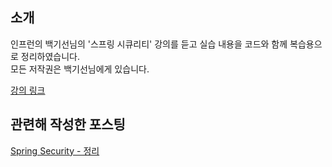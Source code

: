 ## 소개
인프런의 백기선님의 '스프링 시큐리티' 강의를 듣고 실습 내용을 코드와 함께 복습용으로 정리하였습니다.  
모든 저작권은 백기선님에게 있습니다.

<a href="https://www.inflearn.com/course/%EB%B0%B1%EA%B8%B0%EC%84%A0-%EC%8A%A4%ED%94%84%EB%A7%81-%EC%8B%9C%ED%81%90%EB%A6%AC%ED%8B%B0" target="_blank">강의 링크</a>

## 관련해 작성한 포스팅
<a href="https://backtony.github.io/spring/2021-04-12-spring-security-1/" target="_blank">Spring Security - 정리</a>

